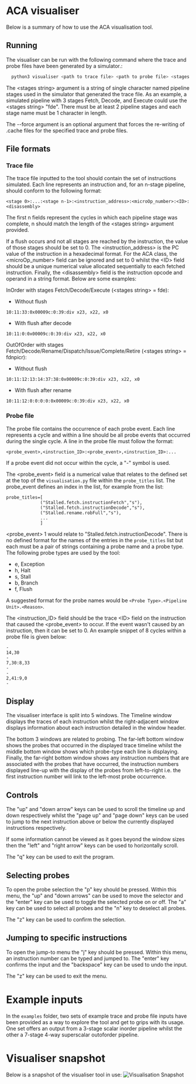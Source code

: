 # ACA visualiser

Below is a summary of how to use the ACA visualisation tool.

## Running
The visualiser can be run with the following command where the trace and probe files have been generated by a simulator.:
```bash
  python3 visualiser <path to trace file> <path to probe file> <stages string> --force
```
 The \<stages string> argument is a string of single character named pipeline stages used in the simulator that generated the trace file. As an example, a simulated pipeline with 3 stages Fetch, Decode, and Execute could use the \<stages string> "fde". There must be at least 2 pipeline stages and each stage name must be 1 character in length.

The --force argument is an optional argument that forces the re-writing of .cache files for the specified trace and probe files.

## File formats
### Trace file
The trace file inputted to the tool should contain the set of instructions simulated. Each line represents an instruction and, for an n-stage pipeline, should conform to the following format:
```
<stage 0>:...:<stage n-1>:<instruction_address>:<microOp_number>:<ID>:<disassembly>
```
The first n fields represent the cycles in which each pipeline stage was complete, n should match the length of the \<stages string> argument provided.

If a flush occurs and not all stages are reached by the instruction, the value of those stages should be set to 0. The \<instruction_address> is the PC value of the instruction in a hexadecimal format. For the ACA class, the \<microOp_number> field can be ignored and set to 0 whilst the \<ID> field should be a unique numerical value allocated sequentially to each fetched instruction. Finally, the \<disassembly> field is the instruction opcode and operand in a string format. Below are some examples:

InOrder with stages Fetch/Decode/Execute (\<stages string> = fde):
- Without flush
```
10:11:33:0x00009c:0:39:div x23, x22, x0
```
- With flush after decode
```
10:11:0:0x00009c:0:39:div x23, x22, x0
```
OutOfOrder with stages Fetch/Decode/Rename/Dispatch/Issue/Complete/Retire (\<stages string> = fdnpicr):
- Without flush
```
10:11:12:13:14:37:38:0x00009c:0:39:div x23, x22, x0
```
- With flush after rename
```
10:11:12:0:0:0:0:0x00009c:0:39:div x23, x22, x0
```
### Probe file
The probe file contains the occurrence of each probe event. Each line represents a cycle and within a line should be all probe events that occurred during the single cycle. A line in the probe file must follow the format:
```
<probe_event>,<instruction_ID>:<probe_event>,<instruction_ID>:...
```
If a probe event did not occur within the cycle, a "-" symbol is used.

The \<probe_event> field is a numerical value that relates to the defined set at the top of the `visualisation.py` file within the `probe_titles` list. The probe_event defines an index in the list, for example from the list:
```
probe_titles=[
             ("Stalled.fetch.instructionFetch","s"),
             ("Stalled.fetch.instructionDecode","s"),
             ("Stalled.rename.robFull","s"),
             ...
             ]
```
\<probe_event> 1 would relate to "Stalled.fetch.instructionDecode". There is no defined format for the names of the entries in the `probe_titles` list but each must be a pair of strings containing a probe name and a probe type. The following probe types are used by the tool:
- e, Exception
- h, Halt
- s, Stall
- b, Branch
- f, Flush

A suggested format for the probe names would be `<Probe Type>.<Pipeline Unit>.<Reason>`.

The \<instruction_ID> field should be the trace \<ID> field on the instruction that caused the \<probe_event> to occur. If the event wasn't caused by an instruction, then it can be set to 0. An example snippet of 8 cycles within a probe file is given below:
```
-
14,30
-
7,30:8,33
-
-
2,41:9,0
-
```

## Display
The visualiser interface is split into 5 windows. The Timeline window displays the traces of each instruction whilst the right-adjacent window displays information about each instruction detailed in the window header.

The bottom 3 windows are related to probing. The far-left bottom window shows the probes that occurred in the displayed trace timeline whilst the middle bottom window shows which probe-type each line is displaying. Finally, the far-right bottom window shows any instruction numbers that are associated with the probes that
have occurred, the instruction numbers displayed line-up with the display of the probes from left-to-right i.e. the first instruction number will link to the left-most probe occurrence.

## Controls
The "up" and "down arrow" keys can be used to scroll the timeline up and down respectively whilst the "page up" and "page down" keys can be used to jump to the next instruction above or below the currently displayed instructions respectively.

If some information cannot be viewed as it goes beyond the window sizes then the "left" and "right arrow" keys can be used to horizontally scroll.

The "q" key can be used to exit the program.

## Selecting probes
To open the probe selection the "p" key should be pressed. Within this menu, the "up" and "down arrows" can be used to move the selector and the "enter" key can be used to toggle the selected probe on or off. The "a" key can be used to select all probes and the "n" key to deselect all probes.

The "z" key can be used to confirm the selection.

## Jumping to specific instructions
To open the jump-to menu the "j" key should be pressed. Within this menu, an instruction number can be typed and jumped to. The "enter" key confirms the input and the "backspace" key can be used to undo the input.

The "z" key can be used to exit the menu.

# Example inputs
In the `examples` folder, two sets of example trace and probe file inputs have been provided as a way to explore the tool and get to grips with its usage. One set offers an output from a 3-stage scalar inorder pipeline whilst the other a 7-stage 4-way superscalar outoforder pipeline.

# Visualiser snapshot
Below is a snapshot of the visualiser tool in use:
![Visualisation Snapshot](https://user-images.githubusercontent.com/32519988/108352752-38d41180-71df-11eb-99a2-5102c4df7cb0.png)
